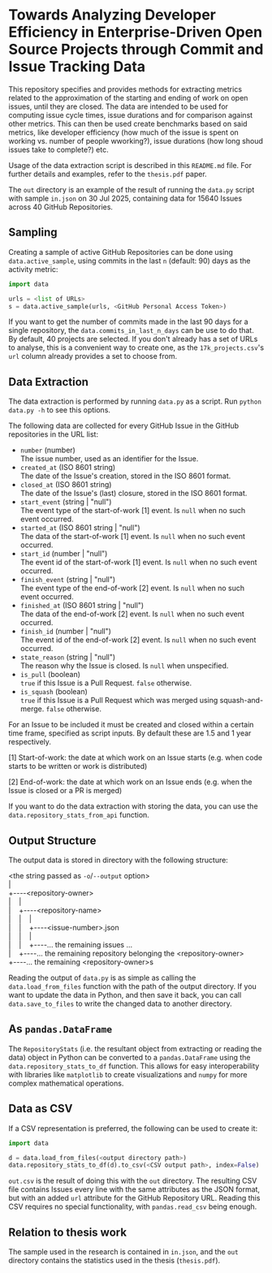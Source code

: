 # Towards Analyzing Developer Efficiency in Enterprise-Driven Open Source Projects through Commit and Issue Tracking Data

This repository specifies and provides methods for extracting metrics related to the approximation of the starting and ending of work on open issues, until they are closed. The data are intended to be used for computing issue cycle times, issue durations and for comparison against other metrics. This can then be used create benchmarks based on said metrics, like developer efficiency (how much of the issue is spent on working vs. number of people wworking?), issue durations (how long shoud issues take to complete?) etc. 

Usage of the data extraction script is described in this `README.md` file. For further details and examples, refer to the `thesis.pdf` paper.

The `out` directory is an example of the result of running the `data.py` script with sample `in.json` on 30 Jul 2025, containing data for 15640 Issues across 40 GitHub Repositories.

## Sampling
Creating a sample of active GitHub Repositories can be done using `data.active_sample`, using commits in the last `n` (default: 90) days as the activity metric:
```python
import data

urls = <list of URLs>
s = data.active_sample(urls, <GitHub Personal Access Token>)
```

If you want to get the number of commits made in the last 90 days for a single repository, the `data.commits_in_last_n_days` can be use to do that.
By default, 40 projects are selected. If you don't already has a set of URLs to analyse, this is a convenient way to create one, as the `17k_projects.csv`'s `url` column already provides a set to choose from.

## Data Extraction
The data extraction is performed by running `data.py` as a script. Run `python data.py -h` to see this options.

The following data are collected for every GitHub Issue in the GitHub repositories in the URL list:
- `number` (number) <br>
The issue number, used as an identifier for the Issue.
- `created_at` (ISO 8601 string) <br>
The date of the Issue's creation, stored in the ISO 8601 format.
- `closed_at` (ISO 8601 string) <br>
The date of the Issue's (last) closure, stored in the ISO 8601 format.
- `start_event` (string | "null") <br>
The event type of the start-of-work [1] event. Is `null` when no such event occurred.
- `started_at` (ISO 8601 string | "null") <br>
The data of the start-of-work [1] event. Is `null` when no such event occurred.
- `start_id` (number | "null") <br>
The event id of the start-of-work [1] event. Is `null` when no such event occurred.
- `finish_event` (string | "null") <br>
The event type of the end-of-work [2] event. Is `null` when no such event occurred.
- `finished_at` (ISO 8601 string | "null") <br>
The data of the end-of-work [2] event. Is `null` when no such event occurred.
- `finish_id` (number | "null") <br>
The event id of the end-of-work [2] event. Is `null` when no such event occurred.
- `state_reason` (string | "null") <br>
The reason why the Issue is closed. Is `null` when unspecified.
- `is_pull` (boolean) <br>
`true` if this Issue is a Pull Request. `false` otherwise.
- `is_squash` (boolean) <br>
`true` if this Issue is a Pull Request which was merged using squash-and-merge. `false` otherwise.

For an Issue to be included it must be created and closed within a certain time frame, specified as script inputs. By default these are 1.5 and 1 year respectively.

[1] Start-of-work: the date at which work on an Issue starts (e.g. when code starts to be written or work is distributed)

[2] End-of-work: the date at which work on an Issue ends (e.g. when the Issue is closed or a PR is merged)

If you want to do the data extraction with storing the data, you can use the `data.repository_stats_from_api` function.

## Output Structure
The output data is stored in directory with the following structure:

&lt;the string passed as `-o`/`--output` option&gt;<br>
|<br>
+----&lt;repository-owner&gt;<br>
|&nbsp;&nbsp;&nbsp;&nbsp;|<br>
|&nbsp;&nbsp;&nbsp;&nbsp;+----&lt;repository-name&gt;<br>
|&nbsp;&nbsp;&nbsp;&nbsp;|&nbsp;&nbsp;&nbsp;&nbsp;|<br>
|&nbsp;&nbsp;&nbsp;&nbsp;|&nbsp;&nbsp;&nbsp;&nbsp;+----&lt;issue-number&gt;.json<br>
|&nbsp;&nbsp;&nbsp;&nbsp;|&nbsp;&nbsp;&nbsp;&nbsp;|<br>
|&nbsp;&nbsp;&nbsp;&nbsp;|&nbsp;&nbsp;&nbsp;&nbsp;+----... the remaining issues ...<br>
|&nbsp;&nbsp;&nbsp;&nbsp;+----... the remaining repository belonging the &lt;repository-owner&gt;<br>
+----... the remaining &lt;repository-owner&gt;s<br>

Reading the output of `data.py` is as simple as calling the `data.load_from_files` function with the path of the output directory. If you want to update the data in Python, and then save it back, you can call `data.save_to_files` to write the changed data to another directory.

## As `pandas.DataFrame`
The `RepositoryStats` (i.e. the resultant object from extracting or reading the data) object in Python can be converted to a `pandas.DataFrame` using the `data.repository_stats_to_df` function. This allows for easy interoperability with libraries like `matplotlib` to create visualizations and `numpy` for more complex mathematical operations.

## Data as CSV

If a CSV representation is preferred, the following can be used to create it:
```python
import data

d = data.load_from_files(<output directory path>)
data.repository_stats_to_df(d).to_csv(<CSV output path>, index=False)
```

`out.csv` is the result of doing this with the `out` directory. The resulting CSV file contains Issues every line with the same attributes as the JSON format, but with an added `url` attribute for the GitHub Repository URL. Reading this CSV requires no special functionality, with `pandas.read_csv` being enough.  

## Relation to thesis work
The sample used in the research is contained in `in.json`, and the `out` directory contains the statistics used in the thesis (`thesis.pdf`).